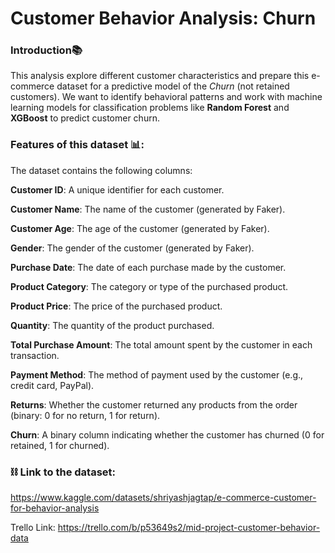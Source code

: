 # Customer Behavior Analysis: Churn


### Introduction📚


This analysis explore different customer characteristics and prepare this e-commerce dataset for a predictive model of the *Churn* (not retained customers). We want to identify behavioral patterns and work with machine learning models for classification problems like **Random Forest** and **XGBoost** to predict customer churn. 



### Features of this dataset 📊:



The dataset contains the following columns:

__Customer ID__: A unique identifier for each customer.


__Customer Name__: The name of the customer (generated by Faker).


__Customer Age__: The age of the customer (generated by Faker).


__Gender__: The gender of the customer (generated by Faker).


__Purchase Date__: The date of each purchase made by the customer.


__Product Category__: The category or type of the purchased product.


__Product Price__: The price of the purchased product.


__Quantity__: The quantity of the product purchased.


__Total Purchase Amount__: The total amount spent by the customer in each transaction.


__Payment Method__: The method of payment used by the customer (e.g., credit card, PayPal).


__Returns__: Whether the customer returned any products from the order (binary: 0 for no return, 1 for return).


__Churn__: A binary column indicating whether the customer has churned (0 for retained, 1 for churned).




### ⛓️ Link to the dataset: 
https://www.kaggle.com/datasets/shriyashjagtap/e-commerce-customer-for-behavior-analysis


Trello Link: https://trello.com/b/p53649s2/mid-project-customer-behavior-data

